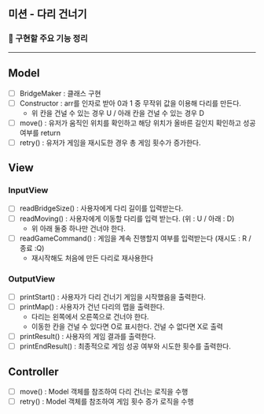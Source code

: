 ## 미션 - 다리 건너기

### 🚀 구현할 주요 기능 정리

---
## Model

- [ ] BridgeMaker : 클래스 구현
- [ ] Constructor : arr를 인자로 받아 0과 1 중 무작위 값을 이용해 다리를 만든다.
  - 위 칸을 건널 수 있는 경우 U / 아래 칸을 건널 수 있는 경우 D
- [ ] move() : 유저가 움직인 위치를 확인하고 해당 위치가 올바른 길인지 확인하고 성공 여부를 return 
- [ ] retry() : 유저가 게임을 재시도한 경우 총 게임 횟수가 증가한다.

## View
### InputView
- [ ] readBridgeSize() : 사용자에게 다리 길이를 입력받는다.
- [ ] readMoving() : 사용자에게 이동할 다리를 입력 받는다. (위 : U / 아래 : D)
  - 위 아래 둘중 하나만 건너야 한다.
- [ ] readGameCommand() : 게임을 계속 진행할지 여부를 입력받는다 (재시도 : R / 종료 :Q)
  - 재시작해도 처음에 만든 다리로 재사용한다

### OutputView
- [ ] printStart() : 사용자가 다리 건너기 게임을 시작했음을 출력한다.
- [ ] printMap() : 사용자가 건넌 다리의 맵을 출력한다.
  - 다리는 왼쪽에서 오른쪽으로 건너야 한다.
  - 이동한 칸을 건널 수 있다면 O로 표시한다. 건널 수 없다면 X로 출력
- [ ] printResult() : 사용자의 게임 결과를 출력한다.
- [ ] printEndResult() : 최종적으로 게임 성공 여부와 시도한 횟수를 출력한다.

## Controller

- [ ] move() : Model 객체를 참조하여 다리 건너는 로직을 수행
- [ ] retry() : Model 객체를 참조하여 게임 횟수 증가 로직을 수행
